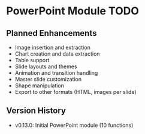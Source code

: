 # PowerPoint Module TODO

## Planned Enhancements
- Image insertion and extraction
- Chart creation and data extraction
- Table support
- Slide layouts and themes
- Animation and transition handling
- Master slide customization
- Shape manipulation
- Export to other formats (HTML, images per slide)

## Version History
- v0.13.0: Initial PowerPoint module (10 functions)
